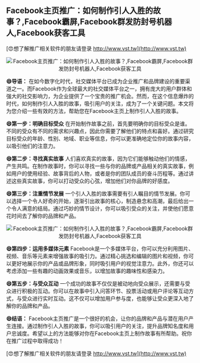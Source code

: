## **Facebook主页推广：如何制作引人入胜的故事？,Facebook霸屏,Facebook群发防封号机器人,Facebook获客工具**

[😍想了解推广相关软件的朋友请登录 http://www.vst.tw](http://www.vst.tw)

 <center><img src="https://vst.tw/MP4/tuiguang/png/2.png" alt="Facebook主页推广：如何制作引人入胜的故事？,Facebook霸屏,Facebook群发防封号机器人,Facebook获客工具"></center>

**😄导语：**
在如今数字化时代，社交媒体平台已成为企业推广和品牌建设的重要渠道之一。而Facebook作为全球最大的社交媒体平台之一，拥有庞大的用户群体和强大的社交影响力，为企业提供了一个宝贵的推广机会。然而，在这个信息爆炸的时代，如何制作引人入胜的故事，吸引用户的关注，成为了一个关键问题。本文将为您介绍一些有效的方法，帮助您在Facebook主页上制作引人入胜的故事。

**😄第一步：明确目标受众**
在开始制作故事之前，首先要明确你的目标受众是谁。不同的受众有不同的需求和兴趣点，因此你需要了解他们的特点和喜好。通过研究目标受众的年龄、性别、地域、职业等信息，你可以更准确地定位你的故事内容，以吸引他们的注意力。

**😄第二步：寻找真实故事**
人们喜欢真实的故事，因为它们能够触动他们的情感，产生共鸣。在制作故事时，你可以寻找一些与你的品牌或产品相关的真实故事，例如用户的使用经验、故事背后的人物，或者是你的团队成员的奋斗历程等。通过讲述这些真实故事，你可以打动受众的心弦，增加他们对你品牌的好感度。

**😄第三步：注重情节发展**
一个引人入胜的故事需要有引人瞩目的情节发展。你可以选择一个令人好奇的开始，逐渐引出故事的核心，制造悬念和高潮，最后给出一个令人满意的结局。通过巧妙的情节设计，你可以吸引受众的关注，并使他们愿意花时间去了解你的品牌和产品。

 <center><img src="https://vst.tw/MP4/tuiguang/png/6.png" alt="Facebook主页推广：如何制作引人入胜的故事？,Facebook霸屏,Facebook群发防封号机器人,Facebook获客工具"></center>

**😄第四步：运用多媒体元素**
Facebook是一个多媒体平台，你可以充分利用图片、视频、音乐等元素来增强故事的吸引力。通过精心挑选和编辑的图片和视频，你可以更好地展示你的产品或品牌形象，同时吸引用户的视觉注意力。此外，你还可以考虑添加一些有趣的动画效果或音乐，以增加故事的趣味性和感染力。

**😄第五步：与受众互动**
一个成功的故事不仅仅是被动地向受众展示，还需要与受众进行积极的互动。你可以在故事中引入问答环节、投票活动或用户评论等互动方式，与受众进行实时互动。这不仅可以增加用户参与度，也能够让受众更深入地了解你的品牌和产品。

**😄结语：**
Facebook主页推广是一个很好的机会，让你的品牌和产品与潜在用户产生连接。通过制作引人入胜的故事，你可以吸引用户的关注，提升品牌知名度和用户忠诚度。希望以上的方法能够对你在Facebook主页上制作故事有所帮助。祝你在推广过程中取得成功！

[😍想了解推广相关软件的朋友请登录 http://www.vst.tw](http://www.vst.tw)




